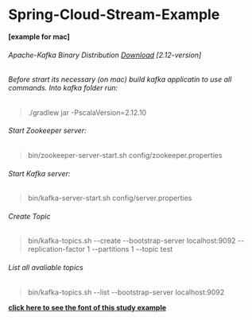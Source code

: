 # Spring-Cloud-Stream-Example
**[example for mac]**

###### Apache-Kafka Binary Distribution [Download](http://ftp.unicamp.br/pub/apache/kafka/2.4.0/kafka_2.12-2.4.0.tgz) [2.12-version]

###### Before strart its necessary (on mac) build kafka applicatin to use all commands. Into kafka folder run:
>./gradlew jar -PscalaVersion=2.12.10

###### Start Zookeeper server:
>bin/zookeeper-server-start.sh config/zookeeper.properties

###### Start Kafka server:
>bin/kafka-server-start.sh config/server.properties

###### Create Topic
>bin/kafka-topics.sh --create --bootstrap-server localhost:9092 --replication-factor 1 --partitions 1 --topic test

###### List all avaliable topics
>bin/kafka-topics.sh --list --bootstrap-server localhost:9092

**[click here to see the font of this study example](https://kafka.apache.org/quickstart)**


